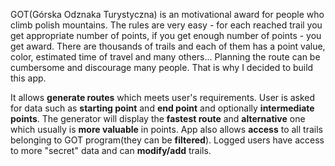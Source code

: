 GOT(Górska Odznaka Turystyczna) is an motivational award for people who climb polish mountains. The rules are very easy - for each reached trail you get appropriate number of points, if you get enough number of points - you get award. There are thousands of trails and  each of them has a point value, color, estimated time of travel and many others... Planning the route can be cumbersome and discourage many people. That is why I decided to build this app. 

It allows **generate routes** which meets user's requirements. User is asked for data such as **starting point** and **end point** and optionally **intermediate points**. The generator will display the **fastest route** and  **alternative** one which usually is **more valuable** in points. App also allows **access** to all trails belonging to GOT program(they can be **filtered**). Logged users have access to more "secret" data and can **modify/add** trails.
